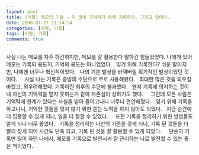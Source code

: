 ```yaml
---
layout: post
title: (서평) 메모의 기술 - 더 많이 기억하기 위해 기록하라. 그리고 잊어라.
date: 2008-07-27 11:14:54
categories: [서평, 기록]
tags: [서평, 기록]
comments: true
---
```


사실 나는 메모를 자주 하긴하지만, 메모를 잘 활용한다 말하긴 힘들었었다. 나에게 있어 메모는 기록의 용도지, 기억의 용도는 아니었었다.
 
잊기 위해 기록한다? 쉬운 말이지만, 나에겐 너무나 혁신적이었다.
 
나의 기본 발상을 바꿔버릴 획기적인 발상이었던 것이다.
 
 
사실 나는 기록은 증빙의 수단으로 주로 사용해왔다.
 
최대한 많은 것을 외우길 바랬고, 외우려해왔다. 기록이란 최후의 수단에 불과했다.
 
왠지 기록에 의지하는 것이 내 자신의 기억력을 믿지 못하는거 같아 자존심이 상하기도 했다.
 
 
그런데 모든 사람은 기억력에 한계가 있다는 사실을 받아 들이고나니 너무나 편안해졌다.
 
잊기 위해 기록을 하고나니, 기억한 것들을 잊지 않기 위한 쏟는 노력을 하지 않아도 되었다.
 
지금 순간에 더 집중할 수 있게 되니, 일을 더 잘할 수 있었다.
 
 
또한 기록을 정리하기 위한 방법들도 알게 되니 너무 좋았다.
 
기록을 정리하는 나만의 기준을 갖게 되니, 기록 된 것들을 더 빨리 찾게 되어 시간도 단축 되고, 기록 된 것을 잘 활용할 수 있게 되었다.
 
 
단순히 기록만 많이 하던 나에서, 메모를 기록으로 발전시켜 잘 관리하는 나로 발전할 수 있는 좋은 책이었다.

